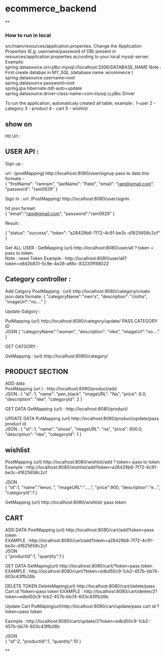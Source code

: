 # ecommerce_backend

**
### How to run in local

src/main/resources/application.properties.
Change the Application Properties (E.g. username/password of DB) present in resources/application.properties according to your local mysql-server.
Example:
 spring.datasource.url=jdbc:mysql://localhost:3306/DATABASE_NAME  Note : First create databas in MY_SQL (database name :ecommerce )
 spring.datasource.username=root                                                                              
 spring.datasource.password=root                                      
 spring.jpa.hibernate.ddl-auto=update                                                                                                                                                 
 spring.datasource.driver-class-name=com.mysql.cj.jdbc.Driver                                                           



To run the application, automaticaly created all table;
example :
1-user
2 - category
3 - product
4 - cart
5 - wishlist

## show on

Hit Url :

## USER API :

Sign up :

url : (postMapping)  http://localhost:8080/user/signup 
pass to data this formate -                                                                                                                       
{
        "firstName": "ramram",
        "lastName": "Patel",
        "email": "ram@gmail.com",
        "password": "ram0929"
}                                                                                                                                            

Sign In :
url: (PostMapping)  http://localhost:8080/user/signIn                                                                                                           

hit josn farmet:                                                                                                                    
{
    "email":"ram@gmail.com",
    "password":"ram0929"
}                                                                                                                                             

Result :                                                                                                                            

{
    "status": "success",
    "token": "a28429b6-7f72-4c91-be3c-d1625658c2cf"
}                                                                                                                                                         

Get ALL USER :
GetMapping (url) http://localhost:8080/user/all ? token = pass to token                                                                                 
Note : need Token
Example : http://localhost:8080/user/all?token=e8d2b831-5c9e-4e28-a66c-83220ff88022                                                                            

## Category controller :                                                                                                                                    

Add Catgory 
PostMapping : (url) http://localhost:8080/category/create                                                                                                     
json data formate:
{
    "categoryName":"men's",
    "description": "cloths",
    "imageUrl":"no...."
}                                                                                                                                                                  

Update Gatgory :

PutMapping (url) http://localhost:8080/category/update/ PASS CATEGORY ID                                                                               
JOSN
{
    "categoryName":"women",
    "description": "nike",
    "imageUrl":"no...."
}                                                                                                                                                                         

GET CATGORY :

GetMapping : (url) http://localhost:8080/category/ 
## PRODUCT SECTION

ADD data                                                                                                                                                  
PostMapping (url ) : http://localhost:8080/product/add                                                                                              
JSON :
{
        "id": 1,
        "name": "pen_black",
        "imageURL": "Na",
        "price": 6.0,
        "description": "nke",
        "categoryId": 2
}

GET DATA 
GetMapping (url) : http://localhost:8080/product/                                                                                                        

UPDATE DATA
PutMapping  (url) http://localhost:8080/product/update/pass product id                                                                                    
JSON :
{
        "id": 1,
        "name": "shose",
        "imageURL": "na",
        "price": 600.0,
        "description": "nke",
        "categoryId": 1
}

## wishlist

PostMapping (url) http://localhost:8080/wishlist/add ? token= pass to token                                                                                
Example : http://localhost:8080/wishlist/add?token=a28429b6-7f72-4c91-be3c-d1625658c2cf                                                    

JSON                                                                                                                   
{
     "id":1,
    "name":"lenvo..",
    "imageURL":".....",
    "price":900,
    "description":"e...",
    "categoryId":1
}

GetMapping (url) http://localhost:8080/wishlist/ pass token

## CART
 ADD DATA
PostMapping (url) http://localhost:8080/cart/add?token=pass token                                                                                
EXAMPLE : http://localhost:8080/cart/add?token=a28429b6-7f72-4c91-be3c-d1625658c2cf                                                                               
JSON                                                                                                       
{
    "productId":1,
    "quantity":1
}

GET DATA
GetMaping(url) http://localhost:8080/cart/?token=pass token
EXAMPLE : http://localhost:8080/cart/?token=edbd50c9-1cb2-457b-bb74-603c43ffb26b

DELETE TOKEN
DeleteMaping(url) http://localhost:8080/cart/delete/pass Cart id ?token=pass token
EXAMPLE :  http://localhost:8080/cart/delete/2?token=edbd50c9-1cb2-457b-bb74-603c43ffb26b

Update Cart 
PutMaping(url)http://localhost:8080/cart/update/pass cart id ?token=pass token

Eaxmple : http://localhost:8080/cart/update/2?token=edbd50c9-1cb2-457b-bb74-603c43ffb26b  

JSON                                                                                                                                                         
{
    "id":2,
    "productId":1,
    "quantity":10
}



**
